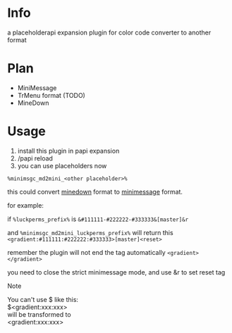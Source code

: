 # Info
a placeholderapi expansion plugin for color code converter to another format

# Plan
* MiniMessage
* TrMenu format (TODO)
* MineDown 

# Usage
1. install this plugin in papi expansion
2. /papi reload
3. you can use placeholders now

`%minimsgc_md2mini_<other placeholder>%`

this could convert [minedown](https://github.com/Phoenix616/MineDown) format to [minimessage](https://docs.advntr.dev/minimessage/) format.

for example:

if `%luckperms_prefix%` is `&#111111-#222222-#333333&[master]&r`

and `%minimsgc_md2mini_luckperms_prefix%` will return this `<gradient:#111111:#222222:#333333>[master]<reset>`

remember the plugin will not end the tag automatically 
`<gradient></gradient>`

you need to close the strict minimessage mode, and use &r to set reset tag <reset> 

> [!NOTE]
> You can't use $ like this: <br/>
> $&lt;gradient:xxx:xxx&gt; <br/>
> will be transformed to <br/>
> &lt;gradient:xxx:xxx&gt;
